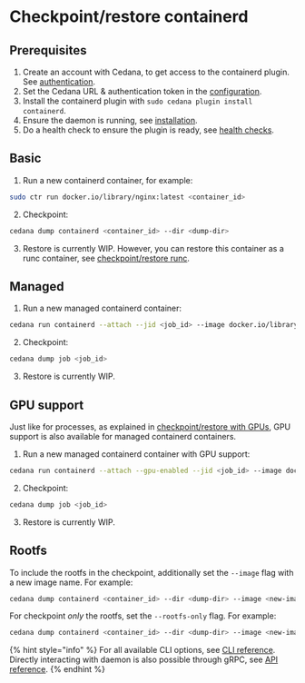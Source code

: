 # Checkpoint/restore containerd

## Prerequisites

1. Create an account with Cedana, to get access to the containerd plugin. See [authentication](../../get-started/authentication.md).
2. Set the Cedana URL & authentication token in the [configuration](../../get-started/configuration.md).
3. Install the containerd plugin with `sudo cedana plugin install containerd`.
4. Ensure the daemon is running, see [installation](../../get-started/installation.md).
5. Do a health check to ensure the plugin is ready, see [health checks](../../get-started/health.md).

## Basic

1. Run a new containerd container, for example:

```sh
sudo ctr run docker.io/library/nginx:latest <container_id>
```

2. Checkpoint:

```sh
cedana dump containerd <container_id> --dir <dump-dir>
```

3. Restore is currently WIP. However, you can restore this container as a runc container, see [checkpoint/restore runc](../runc/cr.md).

## Managed

1. Run a new managed containerd container:

```sh
cedana run containerd --attach --jid <job_id> --image docker.io/library/nginx:latest
```

2. Checkpoint:

```sh
cedana dump job <job_id>
```

3. Restore is currently WIP.

## GPU support

Just like for processes, as explained in [checkpoint/restore with GPUs](../gpu/cr.md), GPU support is also available for managed containerd containers.

1. Run a new managed containerd container with GPU support:

```sh
cedana run containerd --attach --gpu-enabled --jid <job_id> --image docker.io/library/nginx:latest
```

2. Checkpoint:

```sh
cedana dump job <job_id>
```

3. Restore is currently WIP.

## Rootfs

To include the rootfs in the checkpoint, additionally set the `--image` flag with a new image name. For example:

```sh
cedana dump containerd <container_id> --dir <dump-dir> --image <new-image-name>
```

For checkpoint _only_ the rootfs, set the `--rootfs-only` flag. For example:

```sh
cedana dump containerd <container_id> --dir <dump-dir> --image <new-image-name> --rootfs-only
```

{% hint style="info" %}
For all available CLI options, see [CLI reference](../../references/cli/cedana.md). Directly interacting with daemon is also possible through gRPC, see [API reference](../../references/api.md).
{% endhint %}
